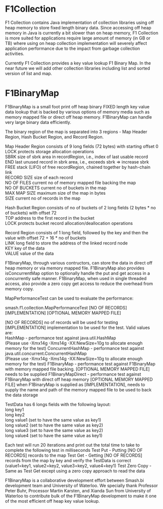 # F1Collection
F1 Collection contains Java implementation of collection libraries using off heap memory to store fixed length binary data. Since accessing off heap memory in Java is currently a bit slower than on heap memory, F1 Collection is more suited for applications require large amount of memory (in GB or TB) where using on heap collection implementation will severely affect application performance due to the impact from garbage collection activities.

Currently F1 Collection provides a key value lookup F1 Binary Map. In the near future we will add other collection libraries including list and sorted version of list and map.

# F1BinaryMap

F1BinaryMap is a small foot print off heap binary FIXED length key value data lookup
that is backed by various options of memory media such as memory mapped file or direct off heap memory. 
F1BinaryMap can handle very large binary data efficiently.

The binary region of the map is separated into
3 regions - Map Header Region, Hash Bucket Region, and Record Region.

Map Header Region consists of 9 long fields (72 bytes) with starting offset 0  
LOCK protects storage allocation operations  
SBRK size of sbrk area in recordRegion, i.e., index of last usable record  
END last unused record in sbrk area, i.e., exceeds sbrk => increase sbrk  
FREE stack (LIFO) of free recordRegion, chained together by hash-chain link  
RECORD SIZE size of each record  
NO OF FILES current no of memory mapped file backing the map  
NO OF BUCKETS current no of buckets in the map  
MAX MAP SIZE maximum size of the map in bytes  
SIZE current no of records in the map  

Hash Bucket Region consists of no of buckets of 2 long fields (2 bytes * no of buckets) with offset 72  
TOP address to the first record in the bucket  
LOCK protects bucket record allocation/deallocation operations  
 
Record Region consists of 1 long field, followed by the key and then the value with offset 72 + 16 * no of buckets  
LINK long field to store the address of the linked record node  
KEY key of the data  
VALUE value of the data 

F1BinaryMap, through various contructors, can store the data in direct off heap memory or via memory mapped file. F1BinaryMap also provides isConcurrentMap option to optionally handle the put and get access in a concurrently safe manner. F1BinaryMap, when used in single threaded access, also provide a zero copy get access to reduce the overhead from memory copy.

MapPerformanceTest can be used to evaluate the performance:

smash.f1.collection.MapPerformanceTest [NO OF RECORDS] [IMPLEMENTATION] [OPTIONAL MEMORY MAPPED FILE]  

[NO OF RECORDS] no of records will be used for testing  
[IMPLEMENTATION] implementation to be used for the test. Valid values are:  
       HashMap - performance test against java.util.HashMap  
                 (Please use -Xmx14g -Xms14g -XX:NewSize=10g to allocate enough memory for the test)
       ConcurrentHashMap - performance test against java.util.concurrent.ConcurrentHashMap  
                           (Please use -Xmx14g -Xms14g -XX:NewSize=10g to allocate enough memory for the test)
       F1BinaryMap - performance test against F1BinaryMap with memory mapped file backing. [OPTIONAL MEMORY MAPPED FILE] needs to be supplied
       F1BinaryMapDirect - performance test against F1BinaryMap with direct off heap memory
[OPTIONAL MEMORY MAPPED FILE] when F1BinaryMap is supplied as [IMPLEMENTATION], needs to supply the name and path of the memory mapped file to be used to back the data storage

TestData has 6 longs fields with the following layout:  
long key1  
long key2  
long value1 (set to have the same value as key1)  
long value2 (set to have the same value as key2)  
long value3 (set to have the same value as key2)  
long value4 (set to have the same value as key1)  

Each test will run 20 iterations and print out the total time to take to complete the following test in milliseconds
Test Put - Putting [NO OF RECORDS] records to the map
Test Get - Getting [NO OF RECORDS] records from the map by key and verify the TestData is correct (value1=key1, value2=key2, value3=key2, value4=key1)
Test Zero Copy - Same as Test Get except using a zero copy approach to read the data




F1BinaryMap is a collaborative development effort between Smash.bi development team and University of Waterloo. We specially thank Professor Peter Buhr, Processor Martin Karsten, and Xianda Sun from University of Waterloo to contribute bulk of the F1BinaryMap development to make it one of the most efficient off heap key value lookup.
